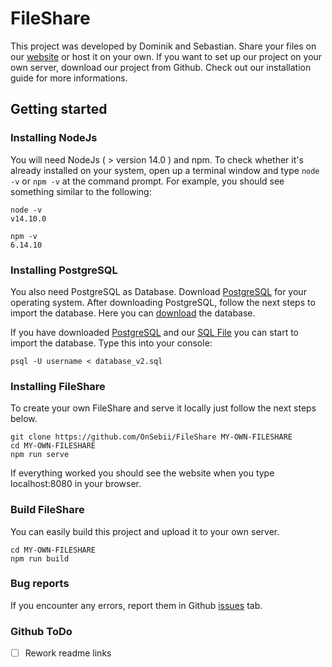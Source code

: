 # FileShare

This project was developed by Dominik and Sebastian. Share your files on our [website](123.123) or host it on your own. If you want to set up our project on your own server, download our project from Github. Check out our installation guide for more informations.

## Getting started

### Installing NodeJs

You will need NodeJs ( > version 14.0 ) and npm. To check whether it's already installed on your system, open up a terminal window and type `node -v` or `npm -v` at the command prompt. For example, you should see something similar to the following:

```
node -v
v14.10.0

npm -v
6.14.10
```

### Installing PostgreSQL

You also need PostgreSQL as Database. Download [PostgreSQL](https://www.postgresql.org/download/) for your operating system. After downloading PostgreSQL, follow the next steps to import the database. Here you can [download](database) the database.

If you have downloaded [PostgreSQL](https://www.postgresql.org/download/) and our [SQL File](database) you can start to import the database. Type this into your console:

```
psql -U username < database_v2.sql
```

### Installing FileShare

To create your own FileShare and serve it locally just follow the next steps below.

```
git clone https://github.com/OnSebii/FileShare MY-OWN-FILESHARE
cd MY-OWN-FILESHARE
npm run serve
```

If everything worked you should see the website when you type localhost:8080 in your browser.

### Build FileShare

You can easily build this project and upload it to your own server.

```
cd MY-OWN-FILESHARE
npm run build
```

### Bug reports

If you encounter any errors, report them in Github [issues](https://github.com/OnSebii/FileShare/issues) tab.

### Github ToDo

- [ ] Rework readme links
